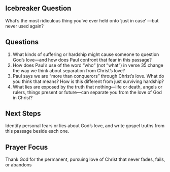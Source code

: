 

## Icebreaker Question
What’s the most ridiculous thing you’ve ever held onto ‘just in case’
—but never
used again?

## Questions
1. What kinds of suffering or hardship might cause someone to question God’s
love—and how does Paul confront that fear in this passage?
2. How does Paul’s use of the word “who” (not “what”) in verse 35 change the
way we think about separation from Christ’s love?
3. Paul says we are “more than conquerors” through Christ’s love. What do you
think that means? How is this different from just surviving hardship?
4. What lies are exposed by the truth that nothing—life or death, angels or
rulers, things present or future—can separate you from the love of God in
Christ?

## Next Steps 
Identify personal fears or lies about
God’s love, and write gospel truths
from this passage beside each one.

## Prayer Focus
Thank God for the permanent, pursuing
love of Christ that never fades, fails, or
abandons